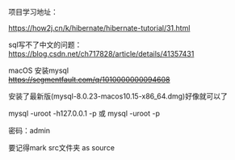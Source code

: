 项目学习地址：

https://how2j.cn/k/hibernate/hibernate-tutorial/31.html

sql写不了中文的问题：  
https://blog.csdn.net/ch717828/article/details/41357431

macOS 安装mysql  
~~https://segmentfault.com/q/1010000000094608~~

安装了最新版(mysql-8.0.23-macos10.15-x86_64.dmg)好像就可以了

mysql -uroot -h127.0.0.1 -p 或 mysql -uroot -p

密码：admin

要记得mark src文件夹 as source